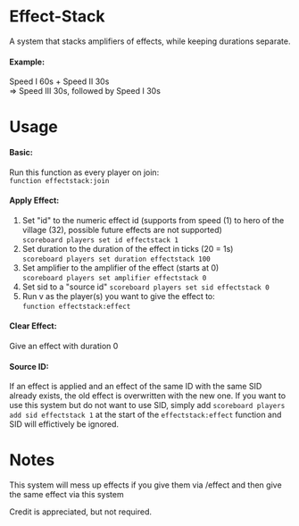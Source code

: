 # Effect-Stack
 A system that stacks amplifiers of effects, while keeping durations separate.
 
#### Example:  
 Speed I 60s + Speed II 30s  
 => Speed III 30s, followed by Speed I 30s

# Usage
#### Basic:
Run this function as every player on join:  
`function effectstack:join`

#### Apply Effect:
1. Set "id" to the numeric effect id (supports from speed (1) to hero of the village (32), possible future effects are not supported)  
`scoreboard players set id effectstack 1`
2. Set duration to the duration of the effect in ticks (20 = 1s)  
`scoreboard players set duration effectstack 100`
3. Set amplifier to the amplifier of the effect (starts at 0)  
`scoreboard players set amplifier effectstack 0`
4. Set sid to a "source id"
`scoreboard players set sid effectstack 0`
5. Run v as the player(s) you want to give the effect to:  
`function effectstack:effect`

#### Clear Effect:
Give an effect with duration 0

#### Source ID:
If an effect is applied and an effect of the same ID with the same SID already exists, the old effect is overwritten with the new one. If you want to use this system but do not want to use SID, simply add `scoreboard players add sid effectstack 1` at the start of the `effectstack:effect` function and SID will effictively be ignored.

# Notes
This system will mess up effects if you give them via /effect and then give the same effect via this system

Credit is appreciated, but not required.

